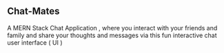 ## Chat-Mates
A MERN Stack Chat Application , where you interact with your friends and family and share your thoughts and messages via this fun interactive chat user interface ( UI )
